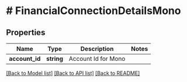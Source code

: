 # # FinancialConnectionDetailsMono

## Properties

Name | Type | Description | Notes
------------ | ------------- | ------------- | -------------
**account_id** | **string** | Account Id for Mono |

[[Back to Model list]](../../README.md#models) [[Back to API list]](../../README.md#endpoints) [[Back to README]](../../README.md)
